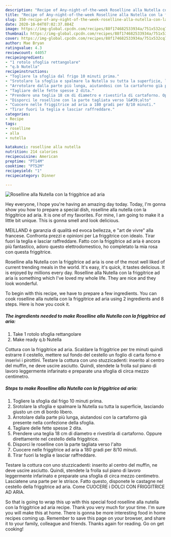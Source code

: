 ```yaml
---
description: "Recipe of Any-night-of-the-week Roselline alla Nutella con la friggitrice ad aria"
title: "Recipe of Any-night-of-the-week Roselline alla Nutella con la friggitrice ad aria"
slug: 350-recipe-of-any-night-of-the-week-roselline-alla-nutella-con-la-friggitrice-ad-aria
date: 2020-10-04T07:02:37.884Z
image: https://img-global.cpcdn.com/recipes/88f174682533934a/751x532cq70/roselline-alla-nutella-con-la-friggitrice-ad-aria-recipe-main-photo.jpg
thumbnail: https://img-global.cpcdn.com/recipes/88f174682533934a/751x532cq70/roselline-alla-nutella-con-la-friggitrice-ad-aria-recipe-main-photo.jpg
cover: https://img-global.cpcdn.com/recipes/88f174682533934a/751x532cq70/roselline-alla-nutella-con-la-friggitrice-ad-aria-recipe-main-photo.jpg
author: Mae Bryan
ratingvalue: 4.3
reviewcount: 44057
recipeingredient:
- "1 rotolo sfoglia rettangolare"
- "q.b Nutella"
recipeinstructions:
- "Togliere la sfoglia dal frigo 10 minuti prima."
- "Srotolare la sfoglia e spalmare la Nutella su tutta la superficie, lasciando giusto un cm di bordo libero."
- "Arrotolare dalla parte più lunga, aiutandosi con la cartaforno già presente nella confezione della sfoglia."
- "Tagliare delle fette spesse 2 dita."
- "Prendere una teglia 18 cm di diametro e rivestirla di cartaforno. Oppure direttamente nel cestello della friggitrice."
- "Disporci le roselline con la parte tagliata verso l&#39;alto"
- "Cuocere nelle friggitrice ad aria a 180 gradi per 8/10 minuti."
- "Tirar fuori la teglia e lasciar raffreddare."
categories:
- Recipe
tags:
- roselline
- alla
- nutella

katakunci: roselline alla nutella 
nutrition: 214 calories
recipecuisine: American
preptime: "PT14M"
cooktime: "PT52M"
recipeyield: "1"
recipecategory: Dinner

---
```



![Roselline alla Nutella con la friggitrice ad aria](https://img-global.cpcdn.com/recipes/88f174682533934a/751x532cq70/roselline-alla-nutella-con-la-friggitrice-ad-aria-recipe-main-photo.jpg)

Hey everyone, I hope you're having an amazing day today. Today, I'm gonna show you how to prepare a special dish, roselline alla nutella con la friggitrice ad aria. It is one of my favorites. For mine, I am going to make it a little bit unique. This is gonna smell and look delicious.

MEILLAND è garanzia di qualità ed evoca bellezza, e &#34;art de vivre&#34; alla francese. Confronta prezzi e opinioni per La friggitrice con idealo. Tirar fuori la teglia e lasciar raffreddare. Fatto con la friggitrice ad aria è ancora più fantastico, adoro questo elettrodomestico, ho completato la mia rosa con questa friggitrice.

Roselline alla Nutella con la friggitrice ad aria is one of the most well liked of current trending meals in the world. It's easy, it's quick, it tastes delicious. It is enjoyed by millions every day. Roselline alla Nutella con la friggitrice ad aria is something which I've loved my whole life. They are nice and they look wonderful.


To begin with this recipe, we have to prepare a few ingredients. You can cook roselline alla nutella con la friggitrice ad aria using 2 ingredients and 8 steps. Here is how you cook it.

<!--inarticleads1-->

##### The ingredients needed to make Roselline alla Nutella con la friggitrice ad aria:

1. Take 1 rotolo sfoglia rettangolare
1. Make ready q.b Nutella


Cottura con la friggitrice ad aria. Scaldare la friggitrice per tre minuti quindi estrarre il cestello, mettere sul fondo del cestello un foglio di carta forno e inserivi i pirottini. Testare la cottura con uno stuzzicadenti: inserito al centro del muffin, ne deve uscire asciutto. Quindi, stendete la frolla sul piano di lavoro leggermente infarinato e preparate una sfoglia di circa mezzo centimetro. 

<!--inarticleads2-->

##### Steps to make Roselline alla Nutella con la friggitrice ad aria:

1. Togliere la sfoglia dal frigo 10 minuti prima.
1. Srotolare la sfoglia e spalmare la Nutella su tutta la superficie, lasciando giusto un cm di bordo libero.
1. Arrotolare dalla parte più lunga, aiutandosi con la cartaforno già presente nella confezione della sfoglia.
1. Tagliare delle fette spesse 2 dita.
1. Prendere una teglia 18 cm di diametro e rivestirla di cartaforno. Oppure direttamente nel cestello della friggitrice.
1. Disporci le roselline con la parte tagliata verso l&#39;alto
1. Cuocere nelle friggitrice ad aria a 180 gradi per 8/10 minuti.
1. Tirar fuori la teglia e lasciar raffreddare.


Testare la cottura con uno stuzzicadenti: inserito al centro del muffin, ne deve uscire asciutto. Quindi, stendete la frolla sul piano di lavoro leggermente infarinato e preparate una sfoglia di circa mezzo centimetro. Lasciatene una parte per le strisce. Fatto questo, disponete le castagne nel cestello della friggitrice ad aria. Come CUOCERE i DOLCI CON FRIGGITRICE AD ARIA. 

So that is going to wrap this up with this special food roselline alla nutella con la friggitrice ad aria recipe. Thank you very much for your time. I'm sure you will make this at home. There is gonna be more interesting food in home recipes coming up. Remember to save this page on your browser, and share it to your family, colleague and friends. Thanks again for reading. Go on get cooking!
